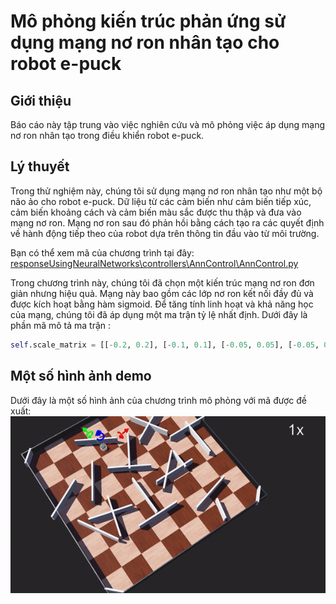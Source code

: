 # Mô phỏng kiến trúc phản ứng sử dụng mạng nơ ron nhân tạo cho robot e-puck

## Giới thiệu
Báo cáo này tập trung vào việc nghiên cứu và mô phỏng việc áp dụng mạng nơ ron nhân tạo trong điều khiển robot e-puck.

## Lý thuyết
Trong thử nghiệm này, chúng tôi sử dụng mạng nơ ron nhân tạo như một bộ não ảo cho robot e-puck. Dữ liệu từ các cảm biến như cảm biến tiếp xúc, cảm biến khoảng cách và cảm biến màu sắc được thu thập và đưa vào mạng nơ ron. Mạng nơ ron sau đó phản hồi bằng cách tạo ra các quyết định về hành động tiếp theo của robot dựa trên thông tin đầu vào từ môi trường.

Bạn có thể xem mã của chương trình tại đây: [responseUsingNeuralNetworks\controllers\AnnControl\AnnControl.py](responseUsingNeuralNetworks\controllers\AnnControl\AnnControl.py)

Trong chương trình này, chúng tôi đã chọn một kiến trúc mạng nơ ron đơn giản nhưng hiệu quả. Mạng này bao gồm các lớp nơ ron kết nối đầy đủ và được kích hoạt bằng hàm sigmoid. Để tăng tính linh hoạt và khả năng học của mạng, chúng tôi đã áp dụng một ma trận tỷ lệ nhất định. Dưới đây là phần mã mô tả ma trận :

```python
self.scale_matrix = [[-0.2, 0.2], [-0.1, 0.1], [-0.05, 0.05], [-0.05, 0.05], [0.05, -0.05], [0.05, -0.05], [0.1, -0.1], [0.2, -0.2]]
```
## Một số hình ảnh demo
Dưới đây là một số hình ảnh của chương trình mô phỏng với mã được đề xuất:
![VideoDemo](Demo\AnnDemo.gif)
